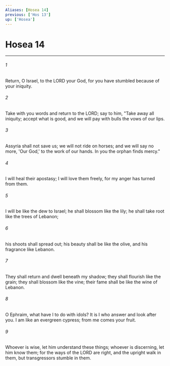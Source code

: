```yaml
---
Aliases: [Hosea 14]
previous: ['Hos 13']
up: ['Hosea']
---
```

# Hosea 14
***



###### 1 
Return, O Israel, to the LORD your God, for you have stumbled because of your iniquity. 

###### 2 
Take with you words and return to the LORD; say to him, "Take away all iniquity; accept what is good, and we will pay with bulls the vows of our lips. 

###### 3 
Assyria shall not save us; we will not ride on horses; and we will say no more, 'Our God,' to the work of our hands. In you the orphan finds mercy." 

###### 4 
I will heal their apostasy; I will love them freely, for my anger has turned from them. 

###### 5 
I will be like the dew to Israel; he shall blossom like the lily; he shall take root like the trees of Lebanon; 

###### 6 
his shoots shall spread out; his beauty shall be like the olive, and his fragrance like Lebanon. 

###### 7 
They shall return and dwell beneath my shadow; they shall flourish like the grain; they shall blossom like the vine; their fame shall be like the wine of Lebanon. 

###### 8 
O Ephraim, what have I to do with idols? It is I who answer and look after you. I am like an evergreen cypress; from me comes your fruit. 

###### 9 
Whoever is wise, let him understand these things; whoever is discerning, let him know them; for the ways of the LORD are right, and the upright walk in them, but transgressors stumble in them.
